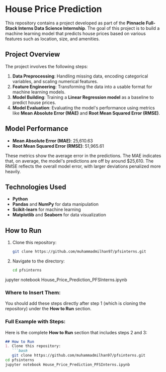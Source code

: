 # House Price Prediction

This repository contains a project developed as part of the **Pinnacle Full-Stack Interns Data Science Internship**. The goal of this project is to build a machine learning model that predicts house prices based on various features such as location, size, and amenities.

## Project Overview

The project involves the following steps:
1. **Data Preprocessing**: Handling missing data, encoding categorical variables, and scaling numerical features.
2. **Feature Engineering**: Transforming the data into a usable format for machine learning models.
3. **Model Building**: Training a **Linear Regression model** as a baseline to predict house prices.
4. **Model Evaluation**: Evaluating the model's performance using metrics like **Mean Absolute Error (MAE)** and **Root Mean Squared Error (RMSE)**.

## Model Performance
- **Mean Absolute Error (MAE)**: 25,610.63
- **Root Mean Squared Error (RMSE)**: 51,965.61

These metrics show the average error in the predictions. The MAE indicates that, on average, the model's predictions are off by around $25,610. The RMSE reflects the overall model error, with larger deviations penalized more heavily.

## Technologies Used
- **Python**
- **Pandas** and **NumPy** for data manipulation
- **Scikit-learn** for machine learning
- **Matplotlib** and **Seaborn** for data visualization

## How to Run
1. Clone this repository:
   ```bash
   git clone https://github.com/muhammadmilhan97/pfsinterns.git
2. Navigate to the directory:
   ```bash
   cd pfsinterns
jupyter notebook House_Price_Prediction_PFSInterns.ipynb

### Where to Insert Them:
You should add these steps directly after step 1 (which is cloning the repository) under the **How to Run** section.

### Full Example with Steps:

Here is the complete **How to Run** section that includes steps 2 and 3:

```markdown
## How to Run
1. Clone this repository:
   ```bash
   git clone https://github.com/muhammadmilhan97/pfsinterns.git
cd pfsinterns
jupyter notebook House_Price_Prediction_PFSInterns.ipynb
